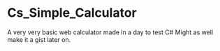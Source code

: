 # Cs_Simple_Calculator

A very very basic web calculator made in a day to test C#
Might as well make it a gist later on.

